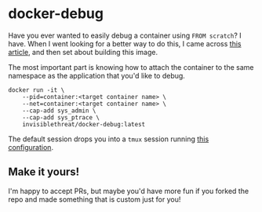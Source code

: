 # docker-debug

Have you ever wanted to easily debug a container using `FROM scratch`? I have.
When I went looking for a better way to do this, I came across [this article](https://medium.com/@rothgar/how-to-debug-a-running-docker-container-from-a-separate-container-983f11740dc6), and then set about building this image.

The most important part is knowing how to attach the container to the same
namespace as the application that you'd like to debug.

```shell
docker run -it \
    --pid=container:<target container name> \
    --net=container:<target container name> \
    --cap-add sys_admin \
    --cap-add sys_ptrace \
    invisiblethreat/docker-debug:latest
```

The default session drops you into a `tmux` session running [this
configuration](https://github.com/invisiblethreat/dotfiles/blob/master/tmux.conf).

## Make it yours!

I'm happy to accept PRs, but maybe you'd have more fun if you forked the repo
and made something that is custom just for you!
